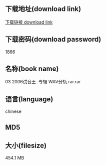 ## 下载地址(download link)
[下载链接 download link](https://tutu365.netlify.app/?s=03+2006%E8%AF%95%E9%9F%B3%E7%8E%8B+.%E4%B8%93%E8%BE%91+WAV%E5%88%86%E8%BD%A8.rar)

## 下载密码(download password)
1866

## 名称(book name)
03 2006试音王 .专辑 WAV分轨.rar.rar

## 语言(language)
chinese

## MD5


## 大小(filesize)
454.1 MB
